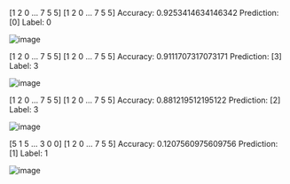 [1 2 0 ... 7 5 5] [1 2 0 ... 7 5 5]
Accuracy:  0.9253414634146342
Prediction:  [0]
Label:  0

![image](https://github.com/user-attachments/assets/32746a73-7bc0-4a21-9021-b3e0a0d54c87)


[1 2 0 ... 7 5 5] [1 2 0 ... 7 5 5]
Accuracy:  0.9111707317073171
Prediction:  [3]
Label:  3

![image](https://github.com/user-attachments/assets/68a76846-c85f-4245-abd1-fe6faca2efb4)


[1 2 0 ... 7 5 5] [1 2 0 ... 7 5 5]
Accuracy:  0.881219512195122
Prediction:  [2]
Label:  3

![image](https://github.com/user-attachments/assets/ee78b945-0aa8-40ef-bd1d-f9e4a968596c)


[5 1 5 ... 3 0 0] [1 2 0 ... 7 5 5]
Accuracy:  0.1207560975609756
Prediction:  [1]
Label:  1

![image](https://github.com/user-attachments/assets/e0ec81eb-7eb5-4fca-8884-b442030cb78f)
